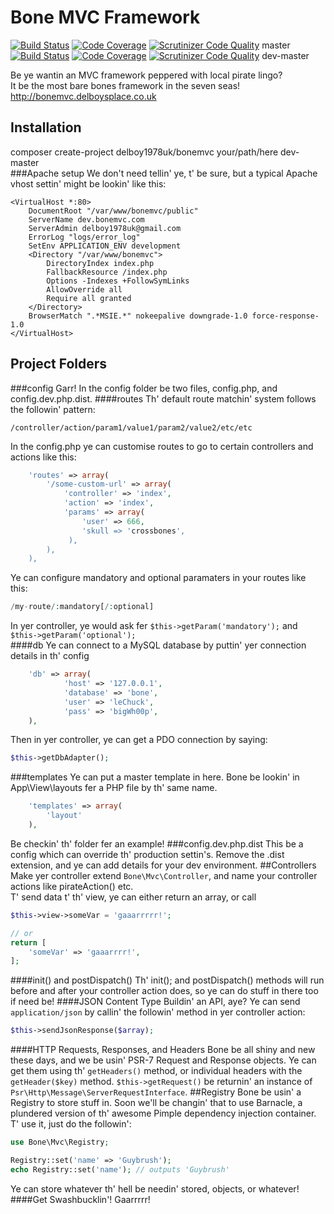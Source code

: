 Bone MVC Framework
==================
[![Build Status](https://travis-ci.org/delboy1978uk/bonemvc.png?branch=master)](https://travis-ci.org/delboy1978uk/bonemvc) [![Code Coverage](https://scrutinizer-ci.com/g/delboy1978uk/bonemvc/badges/coverage.png?b=master)](https://scrutinizer-ci.com/g/delboy1978uk/bonemvc/?branch=master) [![Scrutinizer Code Quality](https://scrutinizer-ci.com/g/delboy1978uk/bonemvc/badges/quality-score.png?b=master)](https://scrutinizer-ci.com/g/delboy1978uk/bonemvc/?branch=master) master<br />
[![Build Status](https://travis-ci.org/delboy1978uk/bonemvc.png?branch=dev-master)](https://travis-ci.org/delboy1978uk/bonemvc) [![Code Coverage](https://scrutinizer-ci.com/g/delboy1978uk/bonemvc/badges/coverage.png?b=dev-master)](https://scrutinizer-ci.com/g/delboy1978uk/bonemvc/?branch=dev-master) [![Scrutinizer Code Quality](https://scrutinizer-ci.com/g/delboy1978uk/bonemvc/badges/quality-score.png?b=dev-master)](https://scrutinizer-ci.com/g/delboy1978uk/bonemvc/?branch=dev-master) dev-master

Be ye wantin an MVC framework peppered with local pirate lingo?<br />
It be the most bare bones framework in the seven seas!<br />
http://bonemvc.delboysplace.co.uk

Installation
------------
composer create-project delboy1978uk/bonemvc your/path/here dev-master<br />
###Apache setup
We don't need tellin' ye, t' be sure, but a typical Apache vhost settin' might be lookin' like this:
```apacheconfig
<VirtualHost *:80>
    DocumentRoot "/var/www/bonemvc/public"
    ServerName dev.bonemvc.com
    ServerAdmin delboy1978uk@gmail.com
    ErrorLog "logs/error_log"
    SetEnv APPLICATION_ENV development
    <Directory "/var/www/bonemvc">
        DirectoryIndex index.php
        FallbackResource /index.php
        Options -Indexes +FollowSymLinks
        AllowOverride all
        Require all granted
    </Directory>
    BrowserMatch ".*MSIE.*" nokeepalive downgrade-1.0 force-response-1.0
</VirtualHost>
```
Project Folders
---------
###config
Garr! In the config folder be two files, config.php, and config.dev.php.dist.
####routes
Th' default route matchin' system follows the followin' pattern:
```
/controller/action/param1/value1/param2/value2/etc/etc
```
In the config.php ye can customise routes to go to certain controllers and actions like this:
```php
    'routes' => array(
        '/some-custom-url' => array(
            'controller' => 'index',
            'action' => 'index',
            'params' => array(
                'user' => 666,
                'skull => 'crossbones',
             ),
        ),
    ),
```
Ye can configure mandatory and optional paramaters in your routes like this:
```php
/my-route/:mandatory[/:optional]
```
In yer controller, ye would ask fer ```$this->getParam('mandatory');``` and ```$this->getParam('optional');```<br />
####db
Ye can connect to a MySQL database by puttin' yer connection details in th' config<br />
```php
    'db' => array(
            'host' => '127.0.0.1',
            'database' => 'bone',
            'user' => 'leChuck',
            'pass' => 'bigWh00p',
    ),
```
Then in yer controller, ye can get a PDO connection by saying:
```php
$this->getDbAdapter();
```
###templates
Ye can put a master template in here. Bone be lookin' in App\View\layouts fer a PHP file by th' same name.
```php
    'templates' => array(
        'layout'
    ),
```
Be checkin' th' folder fer an example!
###config.dev.php.dist
This be a config which can override th' production settin's. Remove the .dist extension, and ye can add details for your dev environment. 
##Controllers
Make yer controller extend ```Bone\Mvc\Controller```, and name your controller actions like pirateAction() etc.<br />
T' send data t' th' view, ye can either return an array, or call 
```php
$this->view->someVar = 'gaaarrrrr!';

// or
return [
    'someVar' => 'gaaarrrr!',    
];
```
####init() and postDispatch()
Th' init(); and postDispatch() methods will run before and after your controller action does, so ye can do stuff in 
there too if need be!
####JSON Content Type
Buildin' an API, aye? Ye can send ```application/json``` by callin' the followin' method in yer controller action:
```php
$this->sendJsonResponse($array);
```
####HTTP Requests, Responses, and Headers
Bone be all shiny and new these days, and we be usin' PSR-7 Request and Response objects. Ye can get them using th' 
```getHeaders()``` method, or individual headers with the ```getHeader($key)``` method. ```$this->getRequest()``` be 
returnin' an instance of ```Psr\Http\Message\ServerRequestInterface```.
##Registry
Bone be usin' a Registry to store stuff in. Soon we'll be changin' that to use Barnacle, a plundered version of th' 
awesome Pimple dependency injection container. T' use it, just do the followin':
```php
use Bone\Mvc\Registry;

Registry::set('name' => 'Guybrush');
echo Registry::set('name'); // outputs 'Guybrush'
```
Ye can store whatever th' hell be needin' stored, objects, or whatever!
####Get Swashbucklin'! Gaarrrrr!

